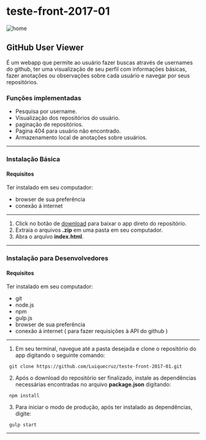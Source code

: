 # teste-front-2017-01

![home](https://cloud.githubusercontent.com/assets/12043837/25298705/db0c2cf0-26cd-11e7-9141-de48e19b9dd9.png)

## GitHub User Viewer
É um webapp que permite ao usuário fazer buscas através de usernames do github, ter uma visualização de seu perfil com informações básicas, fazer anotações ou observações sobre cada usuário e navegar por seus repositórios.

### Funções implementadas

* Pesquisa por username.
* Visualização dos repositórios do usuário.
* paginação de repositórios.
* Pagina 404 para usuário não encontrado.
* Armazenamento local de anotações sobre usuários.

---

### Instalação Básica
#### Requisitos
Ter instalado em seu computador:

* browser de sua preferência
* conexão á internet

---

1. Click no botão de [download](https://github.com/Luiquecruz/teste-front-2017-01/archive/master.zip) para baixar o app direto do repositório.
2. Extraia o arquivos **.zip** em uma pasta em seu computador.
3. Abra o arquivo **index.html**.

---

### Instalação para Desenvolvedores
#### Requisitos
Ter instalado em seu computador:

* git
* node.js
* npm
* gulp.js
* browser de sua preferência
* conexão á internet ( para fazer requisições à API do github )

---

1. Em seu terminal, navegue até a pasta desejada e clone o repositório do app digitando o seguinte comando:

 ```
  git clone https://github.com/Luiquecruz/teste-front-2017-01.git
 ```

2. Após o download do repositório ser finalizado,  instale as dependências necessárias encontradas no arquivo **package.json** digitando:

 ```
  npm install
 ```

3. Para iniciar o modo de produção, após ter instalado as dependências, digite:

 ```
  gulp start
 ```

 ---